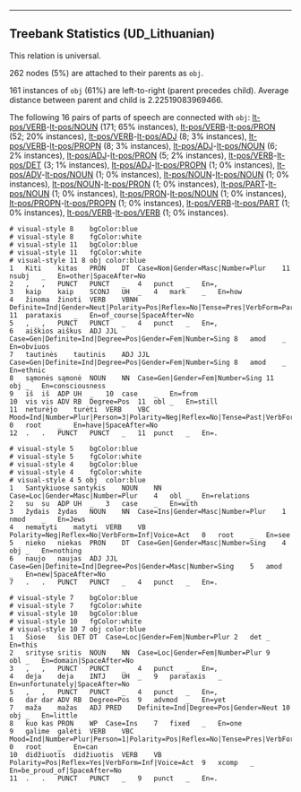 

--------------------------------------------------------------------------------

## Treebank Statistics (UD_Lithuanian)

This relation is universal.

262 nodes (5%) are attached to their parents as `obj`.

161 instances of `obj` (61%) are left-to-right (parent precedes child).
Average distance between parent and child is 2.22519083969466.

The following 16 pairs of parts of speech are connected with `obj`: [lt-pos/VERB]()-[lt-pos/NOUN]() (171; 65% instances), [lt-pos/VERB]()-[lt-pos/PRON]() (52; 20% instances), [lt-pos/VERB]()-[lt-pos/ADJ]() (8; 3% instances), [lt-pos/VERB]()-[lt-pos/PROPN]() (8; 3% instances), [lt-pos/ADJ]()-[lt-pos/NOUN]() (6; 2% instances), [lt-pos/ADJ]()-[lt-pos/PRON]() (5; 2% instances), [lt-pos/VERB]()-[lt-pos/DET]() (3; 1% instances), [lt-pos/ADJ]()-[lt-pos/PROPN]() (1; 0% instances), [lt-pos/ADV]()-[lt-pos/NOUN]() (1; 0% instances), [lt-pos/NOUN]()-[lt-pos/NOUN]() (1; 0% instances), [lt-pos/NOUN]()-[lt-pos/PRON]() (1; 0% instances), [lt-pos/PART]()-[lt-pos/NOUN]() (1; 0% instances), [lt-pos/PRON]()-[lt-pos/NOUN]() (1; 0% instances), [lt-pos/PROPN]()-[lt-pos/PROPN]() (1; 0% instances), [lt-pos/VERB]()-[lt-pos/PART]() (1; 0% instances), [lt-pos/VERB]()-[lt-pos/VERB]() (1; 0% instances).


~~~ conllu
# visual-style 8	bgColor:blue
# visual-style 8	fgColor:white
# visual-style 11	bgColor:blue
# visual-style 11	fgColor:white
# visual-style 11 8 obj	color:blue
1	Kiti	kitas	PRON	DT	Case=Nom|Gender=Masc|Number=Plur	11	nsubj	_	En=other|SpaceAfter=No
2	,	,	PUNCT	PUNCT	_	4	punct	_	En=,
3	kaip	kaip	SCONJ	UH	_	4	mark	_	En=how
4	žinoma	žinoti	VERB	VBNH	Definite=Ind|Gender=Neut|Polarity=Pos|Reflex=No|Tense=Pres|VerbForm=Part|Voice=Pass	11	parataxis	_	En=of_course|SpaceAfter=No
5	,	,	PUNCT	PUNCT	_	4	punct	_	En=,
6	aiškios	aiškus	ADJ	JJL	Case=Gen|Definite=Ind|Degree=Pos|Gender=Fem|Number=Sing	8	amod	_	En=obviuos
7	tautinės	tautinis	ADJ	JJL	Case=Gen|Definite=Ind|Degree=Pos|Gender=Fem|Number=Sing	8	amod	_	En=ethnic
8	sąmonės	sąmonė	NOUN	NN	Case=Gen|Gender=Fem|Number=Sing	11	obj	_	En=consciousness
9	iš	iš	ADP	UH	_	10	case	_	En=from
10	vis	vis	ADV	RB	Degree=Pos	11	obl	_	En=still
11	neturėjo	turėti	VERB	VBC	Mood=Ind|Number=Plur|Person=3|Polarity=Neg|Reflex=No|Tense=Past|VerbForm=Fin|Voice=Act	0	root	_	En=have|SpaceAfter=No
12	.	.	PUNCT	PUNCT	_	11	punct	_	En=.

~~~


~~~ conllu
# visual-style 5	bgColor:blue
# visual-style 5	fgColor:white
# visual-style 4	bgColor:blue
# visual-style 4	fgColor:white
# visual-style 4 5 obj	color:blue
1	Santykiuose	santykis	NOUN	NN	Case=Loc|Gender=Masc|Number=Plur	4	obl	_	En=relations
2	su	su	ADP	UH	_	3	case	_	En=with
3	žydais	žydas	NOUN	NN	Case=Ins|Gender=Masc|Number=Plur	1	nmod	_	En=Jews
4	nematyti	matyti	VERB	VB	Polarity=Neg|Reflex=No|VerbForm=Inf|Voice=Act	0	root	_	En=see
5	nieko	niekas	PRON	DT	Case=Gen|Gender=Masc|Number=Sing	4	obj	_	En=nothing
6	naujo	naujas	ADJ	JJL	Case=Gen|Definite=Ind|Degree=Pos|Gender=Masc|Number=Sing	5	amod	_	En=new|SpaceAfter=No
7	.	.	PUNCT	PUNCT	_	4	punct	_	En=.

~~~


~~~ conllu
# visual-style 7	bgColor:blue
# visual-style 7	fgColor:white
# visual-style 10	bgColor:blue
# visual-style 10	fgColor:white
# visual-style 10 7 obj	color:blue
1	Šiose	šis	DET	DT	Case=Loc|Gender=Fem|Number=Plur	2	det	_	En=this
2	srityse	sritis	NOUN	NN	Case=Loc|Gender=Fem|Number=Plur	9	obl	_	En=domain|SpaceAfter=No
3	,	,	PUNCT	PUNCT	_	4	punct	_	En=,
4	deja	deja	INTJ	UH	_	9	parataxis	_	En=unfortunately|SpaceAfter=No
5	,	,	PUNCT	PUNCT	_	4	punct	_	En=,
6	dar	dar	ADV	RB	Degree=Pos	9	advmod	_	En=yet
7	maža	mažas	ADJ	PRED	Definite=Ind|Degree=Pos|Gender=Neut	10	obj	_	En=little
8	kuo	kas	PRON	WP	Case=Ins	7	fixed	_	En=one
9	galime	galėti	VERB	VBC	Mood=Ind|Number=Plur|Person=1|Polarity=Pos|Reflex=No|Tense=Pres|VerbForm=Fin|Voice=Act	0	root	_	En=can
10	didžiuotis	didžiuotis	VERB	VB	Polarity=Pos|Reflex=Yes|VerbForm=Inf|Voice=Act	9	xcomp	_	En=be_proud_of|SpaceAfter=No
11	.	.	PUNCT	PUNCT	_	9	punct	_	En=.

~~~


